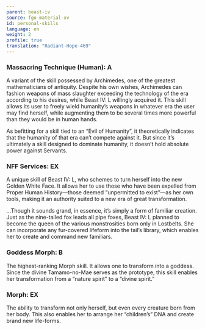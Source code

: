 ```yaml
---
parent: beast-iv
source: fgo-material-xv
id: personal-skills
language: en
weight: 2
profile: true
translation: "Radiant-Hope-469"
---
```


### Massacring Technique (Human): A

A variant of the skill possessed by Archimedes, one of the greatest mathematicians of antiquity. Despite his own wishes, Archimedes can fashion weapons of mass slaughter exceeding the technology of the era according to his desires, while Beast IV: L willingly acquired it. This skill allows its user to freely wield humanity’s weapons in whatever era the user may find herself, while augmenting them to be several times more powerful than they would be in human hands.

As befitting for a skill tied to an “Evil of Humanity”, it theoretically indicates that the humanity of that era can’t compete against it. But since it’s ultimately a skill designed to dominate humanity, it doesn’t hold absolute power against Servants.

### NFF Services: EX

A unique skill of Beast IV: L, who schemes to turn herself into the new Golden White Face. It allows her to use those who have been expelled from Proper Human History—those deemed “unpermitted to exist”—as her own tools, making it an authority suited to a new era of great transformation.

…Though it sounds grand, in essence, it’s simply a form of familiar creation. Just as the nine-tailed fox leads all pipe foxes, Beast IV: L planned to become the queen of the various monstrosities born only in Lostbelts. She can incorporate any fur-covered lifeform into the tail’s library, which enables her to create and command new familiars.

### Goddess Morph: B

The highest-ranking Morph skill. It allows one to transform into a goddess. Since the divine Tamamo-no-Mae serves as the prototype, this skill enables her transformation from a “nature spirit” to a “divine spirit.”

### Morph: EX

The ability to transform not only herself, but even every creature born from her body. This also enables her to arrange her “children’s” DNA and create brand new life-forms.
